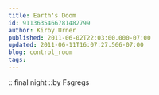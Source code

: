 ```yaml
---
title: Earth's Doom
id: 9113635466781482799
author: Kirby Urner
published: 2011-06-02T22:03:00.000-07:00
updated: 2011-06-11T16:07:27.566-07:00
blog: control_room
tags: 
---
```


[](https://blogger.googleusercontent.com/img/b/R29vZ2xl/AVvXsEjIznPPNp5cgUUSk7oktXuER38E8zq6veLn7fASKnPIyziKWw24atnYle_WnlTg_QkIhCIRmV9hlE09MkpLvVt6TPmJGhBP0_LFexr9cZxj1AaScIbwIY_wL0AuGWP-CvBVFP72/s1600/Red_Giant_Earth.jpg):: final night ::by Fsgregs